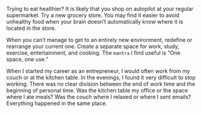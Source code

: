 Trying to eat healthier? It is likely that you shop on autopilot at
your regular supermarket. Try a new grocery store. You may find it
easier to avoid unhealthy food when your brain doesn’t automatically
know where it is located in the store.

When you can’t manage to get to an entirely new environment,
redefine or rearrange your current one. Create a separate space for
work, study, exercise, entertainment, and cooking. The `mantra` I find
useful is “One space, one use.”

When I started my career as an entrepreneur, I would often work
from my couch or at the kitchen table. In the evenings, I found it very
difficult to stop working. There was no clear division between the end
of work time and the beginning of personal time. Was the kitchen table
my office or the space where I ate meals? Was the couch where I
relaxed or where I sent emails? Everything happened in the same
place.